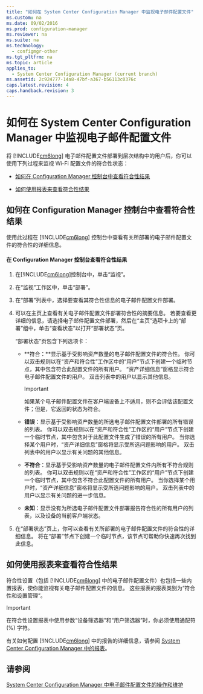 ```yaml
---
title: "如何在 System Center Configuration Manager 中监视电子邮件配置文件"
ms.custom: na
ms.date: 09/02/2016
ms.prod: configuration-manager
ms.reviewer: na
ms.suite: na
ms.technology: 
  - configmgr-other
ms.tgt_pltfrm: na
ms.topic: article
applies_to: 
  - System Center Configuration Manager (current branch)
ms.assetid: 2c924777-14a8-47bf-a367-b56113c0376c
caps.latest.revision: 4
caps.handback.revision: 3
---
```

# 如何在 System Center Configuration Manager 中监视电子邮件配置文件
将 [!INCLUDE[cm6long](../LocTest/includes/cm6long_md.md)] 电子邮件配置文件部署到层次结构中的用户后，你可以使用下列过程来监视 Wi\-Fi 配置文件的符合性状态：  
  
-   [如何在 Configuration Manager 控制台中查看符合性结果](#BKMK_1)  
  
-   [如何使用报表来查看符合性结果](#BKMK_2)  
  
##  <a name="BKMK_1"></a> 如何在 Configuration Manager 控制台中查看符合性结果  
 使用此过程在 [!INCLUDE[cm6long](../LocTest/includes/cm6long_md.md)] 控制台中查看有关所部署的电子邮件配置文件的符合性的详细信息。  
  
#### 在 Configuration Manager 控制台查看符合性结果  
  
1.  在[!INCLUDE[cm6long](../LocTest/includes/cm6long_md.md)]控制台中，单击“监视”。  
  
2.  在“监视”工作区中，单击“部署”。  
  
3.  在“部署”列表中，选择要查看其符合性信息的电子邮件配置文件部署。  
  
4.  可以在主页上查看有关电子邮件配置文件部署符合性的摘要信息。 若要查看更详细的信息，请选择电子邮件配置文件部署，然后在“主页”选项卡上的“部署”组中，单击“查看状态”以打开“部署状态”页。  
  
     “部署状态”页包含下列选项卡：  
  
    -   **符合：**显示基于受影响资产数量的电子邮件配置文件的符合性。 你可以双击规则以在“资产和符合性”工作区中的“用户”节点下创建一个临时节点，其中包含符合此配置文件的所有用户。 “资产详细信息”窗格显示符合电子邮件配置文件的用户。 双击列表中的用户以显示其他信息。  
  
        > [!IMPORTANT]  
        >  如果某个电子邮件配置文件在客户端设备上不适用，则不会评估该配置文件；但是，它返回的状态为符合。  
  
    -   **错误**：显示基于受影响资产数量的所选电子邮件配置文件部署的所有错误的列表。 你可以双击规则以在“资产和符合性”工作区的“用户”节点下创建一个临时节点，其中包含对于此配置文件生成了错误的所有用户。 当你选择某个用户时，“资产详细信息”窗格将显示受所选问题影响的用户。 双击列表中的用户以显示有关问题的其他信息。  
  
    -   **不符合**：显示基于受影响资产数量的电子邮件配置文件内所有不符合规则的列表。 你可以双击规则以在“资产和符合性”工作区的“用户”节点下创建一个临时节点，其中包含不符合此配置文件的所有用户。 当你选择某个用户时，“资产详细信息”窗格将显示受所选问题影响的用户。 双击列表中的用户以显示有关问题的进一步信息。  
  
    -   **未知**：显示没有为所选电子邮件配置文件部署报告符合性的所有用户的列表，以及设备的当前客户端状态。  
  
5.  在“部署状态”页上，你可以查看有关所部署的电子邮件配置文件的符合性的详细信息。 将在“部署”节点下创建一个临时节点，该节点可帮助你快速再次找到此信息。  
  
##  <a name="BKMK_2"></a> 如何使用报表来查看符合性结果  
 符合性设置（包括 [!INCLUDE[cm6long](../LocTest/includes/cm6long_md.md)] 中的电子邮件配置文件）也包括一些内置报表，使你能监视有关电子邮件配置文件的信息。 这些报表的报表类别为“符合性和设置管理”。  
  
> [!IMPORTANT]  
>  在符合性设置报表中使用参数“设备筛选器”和“用户筛选器”时，你必须使用通配符 \(%\) 字符。  
  
 有关如何配置 [!INCLUDE[cm6long](../LocTest/includes/cm6long_md.md)] 中的报告的详细信息，请参阅 [System Center Configuration Manager 中的报表](../LocTest/Reporting-in-System-Center-Configuration-Manager.md)。  
  
## 请参阅  
 [System Center Configuration Manager 中电子邮件配置文件的操作和维护](../LocTest/Operations-and-maintenance-for-email-profiles-in-System-Center-Configuration-Manager.md)